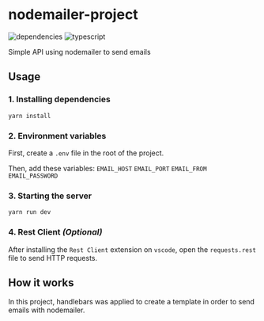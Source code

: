 # nodemailer-project
![dependencies](https://img.shields.io/david/bryansouza/nodemailer-project)
![typescript](https://img.shields.io/github/languages/top/bryansouza/nodemailer-project)

Simple API using nodemailer to send emails

## Usage
### 1. Installing dependencies
```
yarn install
```

### 2. Environment variables
   
First, create a `.env` file in the root of the project.

Then, add these variables: 
`EMAIL_HOST`
`EMAIL_PORT`
`EMAIL_FROM`
`EMAIL_PASSWORD`
   
### 3. Starting the server
```
yarn run dev
```

### 4. Rest Client *(Optional)*
After installing the `Rest Client` extension on `vscode`, open the `requests.rest` file to send HTTP requests.

## How it works
In this project, handlebars was applied to create a template in order to send emails with nodemailer.
